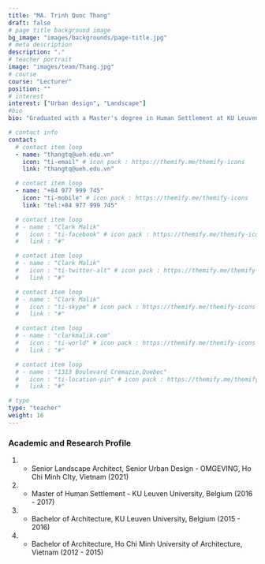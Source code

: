 ```yaml
---
title: "MA. Trinh Quoc Thang"
draft: false
# page title background image
bg_image: "images/backgrounds/page-title.jpg"
# meta description
description: "."
# teacher portrait
image: "images/team/Thang.jpg"
# course
course: "Lecturer"
position: ""
# interest
interest: ["Urban design", "Landscape"]
#bio
bio: "Graduated with a Master's degree in Human Settlement at KU Leuven University, Belgium, MA. Trinh Quoc Thang worked at OMGEVING Company as a Project Manager, Landscape Architect, and Urban Designer. Responsible, flexible,  adaptable, creative and capable are the words that Quoc Thang describes himself at professional work. For Quoc Thang, architecture, landscape and urbanism are about spatial structure, and this will require a certain level of accuracy and meticulousness, along with creative and flexible ideas. Quoc Thang always aims to cultivate and contribute his skills and knowledge to the community and society."

# contact info
contact:
  # contact item loop
  - name: "thangtq@ueh.edu.vn"
    icon: "ti-email" # icon pack : https://themify.me/themify-icons
    link: "thangtq@ueh.edu.vn"

  # contact item loop
  - name: "+84 977 999 745"
    icon: "ti-mobile" # icon pack : https://themify.me/themify-icons
    link: "tel:+84 977 999 745"

  # contact item loop
  # - name : "Clark Malik"
  #   icon : "ti-facebook" # icon pack : https://themify.me/themify-icons
  #   link : "#"

  # contact item loop
  # - name : "Clark Malik"
  #   icon : "ti-twitter-alt" # icon pack : https://themify.me/themify-icons
  #   link : "#"

  # contact item loop
  # - name : "Clark Malik"
  #   icon : "ti-skype" # icon pack : https://themify.me/themify-icons
  #   link : "#"

  # contact item loop
  # - name : "clarkmalik.com"
  #   icon : "ti-world" # icon pack : https://themify.me/themify-icons
  #   link : "#"

  # contact item loop
  # - name : "1313 Boulevard Cremazie,Quebec"
  #   icon : "ti-location-pin" # icon pack : https://themify.me/themify-icons
  #   link : "#"

# type
type: "teacher"
weight: 16
---
```


### Academic and Research Profile

1. - Senior Landscape Architect, Senior Urban Design - OMGEVING, Ho Chi Minh CIty, Vietnam  (2021)
1. - Master of Human Settlement - KU Leuven University, Belgium (2016 - 2017)
1. - Bachelor of Architecture, KU Leuven University, Belgium (2015 - 2016)
1. - Bachelor of Architecture, Ho Chi Minh University of Architecture, Vietnam (2012 - 2015)
